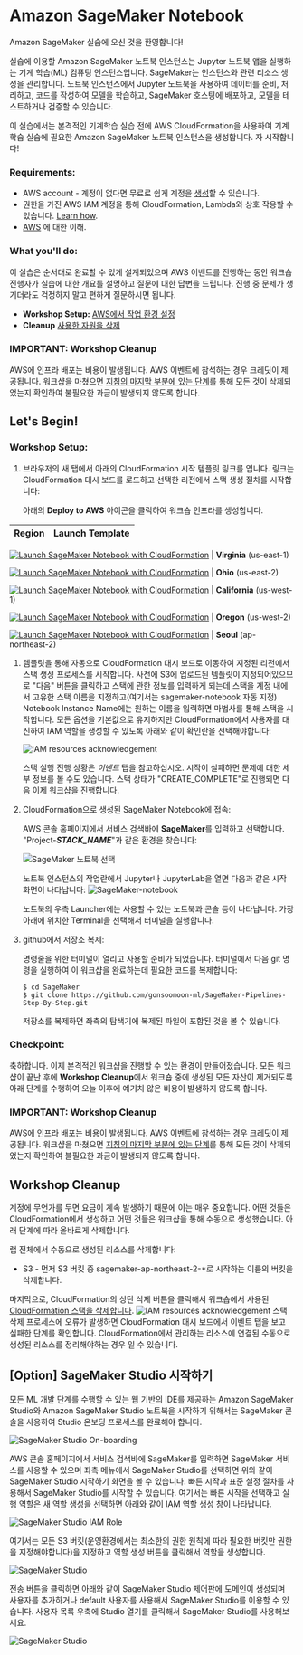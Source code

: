 Amazon SageMaker Notebook
====================================================

Amazon SageMaker 실습에 오신 것을 환영합니다!

실습에 이용할 Amazon SageMaker 노트북 인스턴스는 Jupyter 노트북 앱을 실행하는 기계 학습(ML) 컴퓨팅 인스턴스입니다. SageMaker는 인스턴스와 관련 리소스 생성을 관리합니다. 노트북 인스턴스에서 Jupyter 노트북을 사용하여 데이터를 준비, 처리하고, 코드를 작성하여 모델을 학습하고, SageMaker 호스팅에 배포하고, 모델을 테스트하거나 검증할 수 있습니다.

이 실습에서는 본격적인 기계학습 실습 전에 AWS CloudFormation을 사용하여 기계학습 실습에 필요한 Amazon SageMaker 노트북 인스턴스을 생성합니다. 자 시작합니다!

### Requirements:

* AWS account - 계정이 없다면 무료로 쉽게 계정을 [생성](https://aws.amazon.com/)할 수 있습니다.
* 권한을 가진 AWS IAM 계정을 통해 CloudFormation, Lambda와 상호 작용할 수 있습니다. [Learn how](https://docs.aws.amazon.com/IAM/latest/UserGuide/id_users_create.html).
* [AWS](httpts://aws.amazon.com) 에 대한 이해.

### What you'll do:

이 실습은 순서대로 완료할 수 있게 설계되었으며 AWS 이벤트를 진행하는 동안 워크숍 진행자가 실습에 대한 개요를 설명하고 질문에 대한 답변을 드립니다. 진행 중 문제가 생기더라도 걱정하지 말고 편하게 질문하시면 됩니다.

* **Workshop Setup:** [AWS에서 작업 환경 설정](#lets-begin)
* **Cleanup** [사용한 자원을 삭제](#workshop-cleanup)

### IMPORTANT: Workshop Cleanup

AWS에 인프라 배포는 비용이 발생됩니다. AWS 이벤트에 참석하는 경우 크레딧이 제공됩니다. 워크샵을 마쳤으면 [지침의 마지막 부분에 있는 단계](#workshop-cleanup)를 통해 모든 것이 삭제되었는지 확인하여 불필요한 과금이 발생되지 않도록 합니다.

## Let's Begin!

### Workshop Setup:

1. 브라우저의 새 탭에서 아래의 CloudFormation 시작 템플릿 링크를 엽니다. 링크는 CloudFormation 대시 보드를 로드하고 선택한 리전에서 스택 생성 절차를 시작합니다:
   
    아래의 **Deploy to AWS** 아이콘을 클릭하여 워크숍 인프라를 생성합니다.

| Region | Launch Template |
| ------------ | ------------- | 

[![Launch SageMaker Notebook with CloudFormation](images/deploy-to-aws.png)](https://console.aws.amazon.com/cloudformation/home?region=us-east-1#/stacks/new?stackName=sagemaker-notebook&templateURL=https://ee-assets-prod-us-east-1.s3.us-east-1.amazonaws.com/modules/c16b965656fb4eba8676d6f0ac759300/v1/sagemaker-only-notebook.yaml) | **Virginia** (us-east-1)    

[![Launch SageMaker Notebook with CloudFormation](images/deploy-to-aws.png)](https://console.aws.amazon.com/cloudformation/home?region=us-east-2#/stacks/new?stackName=sagemaker-notebook&templateURL=https://ee-assets-prod-us-east-1.s3.us-east-1.amazonaws.com/modules/c16b965656fb4eba8676d6f0ac759300/v1/sagemaker-only-notebook.yaml) | **Ohio** (us-east-2)    

[![Launch SageMaker Notebook with CloudFormation](images/deploy-to-aws.png)](https://console.aws.amazon.com/cloudformation/home?region=us-west-1#/stacks/new?stackName=sagemaker-notebook&templateURL=https://ee-assets-prod-us-east-1.s3.us-east-1.amazonaws.com/modules/c16b965656fb4eba8676d6f0ac759300/v1/sagemaker-only-notebook.yaml) | **California** (us-west-1)    

[![Launch SageMaker Notebook with CloudFormation](images/deploy-to-aws.png)](https://console.aws.amazon.com/cloudformation/home?region=us-west-2#/stacks/new?stackName=sagemaker-notebook&templateURL=https://ee-assets-prod-us-east-1.s3.us-east-1.amazonaws.com/modules/c16b965656fb4eba8676d6f0ac759300/v1/sagemaker-only-notebook.yaml) | **Oregon** (us-west-2)    


[![Launch SageMaker Notebook with CloudFormation](images/deploy-to-aws.png)](https://console.aws.amazon.com/cloudformation/home?region=ap-northeast-2#/stacks/new?stackName=sagemaker-notebook&templateURL=https://ee-assets-prod-us-east-1.s3.us-east-1.amazonaws.com/modules/c16b965656fb4eba8676d6f0ac759300/v1/sagemaker-only-notebook.yaml) |
**Seoul** (ap-northeast-2) 

1. 템플릿을 통해 자동으로 CloudFormation 대시 보드로 이동하여 지정된 리전에서 스택 생성 프로세스를 시작합니다. 사전에 S3에 업로드된 템플릿이 지정되어있으므로 "다음" 버튼을 클릭하고 스택에 관한 정보를 입력하게 되는데 스택을 계정 내에서 고유한 스택 이름을 지정하고(여기서는 sagemaker-notebook 자동 지정) Notebook Instance Name에는 원하는 이름을 입력하면 마법사를 통해 스택을 시작합니다. 모든 옵션을 기본값으로 유지하지만 CloudFormation에서 사용자를 대신하여 IAM 역할을 생성할 수 있도록 아래와 같이 확인란을 선택해야합니다:

    ![IAM resources acknowledgement](images/cf-02.png)

    스택 실행 진행 상황은 *이벤트* 탭을 참고하십시오. 시작이 실패하면 문제에 대한 세부 정보를 볼 수도 있습니다. 스택 상태가 "CREATE_COMPLETE"로 진행되면 다음 이제 워크샵을 진행합니다.

2. CloudFormation으로 생성된 SageMaker Notebook에 접속:

    AWS 콘솔 홈페이지에서 서비스 검색바에 **SageMaker**를 입력하고 선택합니다. "Project-***STACK_NAME***"과 같은 환경을 찾습니다:

    ![SageMaker 노트북 선택](images/sm-01.png)

    노트북 인스턴스의 작업란에서 Jupyter나 JupyterLab을 열면 다음과 같은 시작 화면이 나타납니다:
    ![SageMaker-notebook](images/sm-02.png)

    노트북의 우측 Launcher에는 사용할 수 있는 노트북과 콘솔 등이 나타납니다. 가장 아래에 위치한 Terminal을 선택해서 터미널을 실행합니다.
    
3. github에서 저장소 복제:

    명령줄을 위한 터미널이 열리고 사용할 준비가 되었습니다. 터미널에서 다음 git 명령을 실행하여 이 워크샵을 완료하는데 필요한 코드를 복제합니다:

    ```
    $ cd SageMaker
    $ git clone https://github.com/gonsoomoon-ml/SageMaker-Pipelines-Step-By-Step.git
    ```

    저장소를 복제하면 좌측의 탐색기에 복제된 파일이 포함된 것을 볼 수 있습니다.

### Checkpoint:
축하합니다. 이제 본격적인 워크샵을 진행할 수 있는 환경이 만들어졌습니다. 모든 워크샵이 끝난 후에 **Workshop Cleanup**에서 워크숍 중에 생성된 모든 자산이 제거되도록 아래 단계를 수행하여 오늘 이후에 예기치 않은 비용이 발생하지 않도록 합니다.

### IMPORTANT: Workshop Cleanup

AWS에 인프라 배포는 비용이 발생됩니다. AWS 이벤트에 참석하는 경우 크레딧이 제공됩니다. 워크샵을 마쳤으면 [지침의 마지막 부분에 있는 단계](#workshop-cleanup)를 통해 모든 것이 삭제되었는지 확인하여 불필요한 과금이 발생되지 않도록 합니다.

## Workshop Cleanup

계정에 무언가를 두면 요금이 계속 발생하기 때문에 이는 매우 중요합니다. 어떤 것들은 CloudFormation에서 생성하고 어떤 것들은 워크샵을 통해 수동으로 생성했습니다. 아래 단계에 따라 올바르게 삭제합니다.

랩 전체에서 수동으로 생성된 리소스를 삭제합니다:

* S3 - 먼저 S3 버킷 중 sagemaker-ap-northeast-2-*로 시작하는 이름의 버킷을 삭제합니다.

마지막으로, CloudFormation의 상단 삭제 버튼을 클릭해서 워크숍에서 사용된 [CloudFormation 스택을 삭제합니다](http://docs.aws.amazon.com/AWSCloudFormation/latest/UserGuide/cfn-console-delete-stack.html). 
![IAM resources acknowledgement](images/cf-03.png)
스택 삭제 프로세스에 오류가 발생하면 CloudFormation 대시 보드에서 이벤트 탭을 보고 실패한 단계를 확인합니다. CloudFormation에서 관리하는 리소스에 연결된 수동으로 생성된 리소스를 정리해야하는 경우 일 수 있습니다.

## [Option] SageMaker Studio 시작하기

모든 ML 개발 단계를 수행할 수 있는 웹 기반의 IDE를 제공하는 Amazon SageMaker Studio와 Amazon SageMaker Studio 노트북을 시작하기 위해서는 SageMaker 콘솔을 사용하여 Studio 온보딩 프로세스를 완료해야 합니다.

![SageMaker Studio On-boarding](images/sm-03.png)

AWS 콘솔 홈페이지에서 서비스 검색바에 SageMaker를 입력하면 SageMaker 서비스를 사용할 수 있으며 좌측 메뉴에서 SageMaker Studio를 선택하면 위와 같이 SageMaker Studio 시작하기 화면을 볼 수 있습니다. 빠른 시작과 표준 설정 절차를 사용해서 SageMaker Studio를 시작할 수 있습니다. 여기서는 빠른 시작을 선택하고 실행 역할은 새 역할 생성을 선택하면 아래와 같이 IAM 역할 생성 창이 나타납니다.

![SageMaker Studio IAM Role](images/sm-04.png)

여기서는 모든 S3 버킷(운영환경에서는 최소한의 권한 원칙에 따라 필요한 버킷만 권한을 지정해야합니다)을 지정하고 역할 생성 버튼을 클릭해서 역할을 생성합니다. 

![SageMaker Studio](images/sm-05.png)

전송 버튼을 클릭하면 아래와 같이 SageMaker Studio 제어판에 도메인이 생성되며 사용자를 추가하거나 default 사용자를 사용해서 SageMaker Studio를 이용할 수 있습니다. 사용자 목록 우축에 Studio 열기를 클릭해서 SageMaker Studio를 사용해보세요.

![SageMaker Studio](images/sm-06.png)
